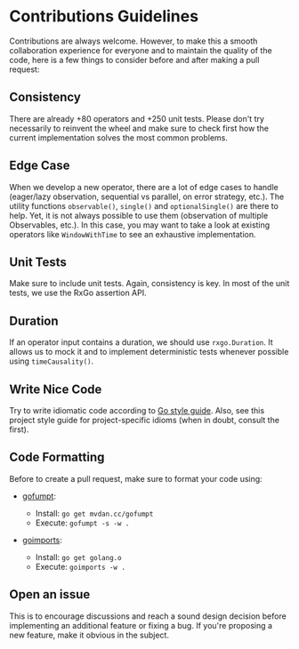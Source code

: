 # Contributions Guidelines

Contributions are always welcome. However, to make this a smooth collaboration experience for everyone and to maintain the quality of the code, here is a few things to consider before and after making a pull request:

## Consistency

There are already +80 operators and +250 unit tests. Please don't try necessarily to reinvent the wheel and make sure to check first how the current implementation solves the most common problems.

## Edge Case

When we develop a new operator, there are a lot of edge cases to handle (eager/lazy observation, sequential vs parallel, on error strategy, etc.). The utility functions `observable()`, `single()` and `optionalSingle()` are there to help. Yet, it is not always possible to use them (observation of multiple Observables, etc.). In this case, you may want to take a look at existing operators like `WindowWithTime` to see an exhaustive implementation.

## Unit Tests

Make sure to include unit tests. Again, consistency is key. In most of the unit tests, we use the RxGo assertion API.

## Duration

If an operator input contains a duration, we should use `rxgo.Duration`. It allows us to mock it and to implement deterministic tests whenever possible using `timeCausality()`.

## Write Nice Code

Try to write idiomatic code according to [Go style guide](https://github.com/golang/go/wiki/CodeReviewComments). Also, see this project style guide for project-specific idioms (when in doubt, consult the first).

## Code Formatting

Before to create a pull request, make sure to format your code using:

* [gofumpt](https://github.com/mvdan/gofumpt):
    * Install: `go get mvdan.cc/gofumpt`
    * Execute: `gofumpt -s -w .`

* [goimports](https://godoc.org/golang.org/x/tools/cmd/goimports):
    * Install: `go get golang.o`
    * Execute: `goimports -w .`
    
## Open an issue

This is to encourage discussions and reach a sound design decision before implementing an additional feature or fixing a bug. If you're proposing a new feature, make it obvious in the subject.